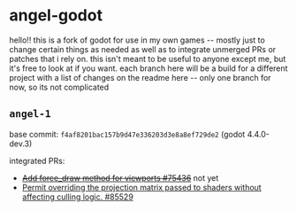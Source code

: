 # angel-godot

hello!! this is a fork of godot for use in my own games -- mostly just to change certain things as needed as well as to integrate unmerged PRs or patches that i rely on. this isn't meant to be useful to anyone except me, but it's free to look at if you want. each branch here will be a build for a different project with a list of changes on the readme here -- only one branch for now, so its not complicated

## `angel-1`

base commit: `f4af8201bac157b9d47e336203d3e8a8ef729de2` (godot 4.4.0-dev.3)

integrated PRs:
- ~~[Add force_draw method for viewports #75436](https://github.com/godotengine/godot/pull/75436)~~ not yet
- [Permit overriding the projection matrix passed to shaders without affecting culling logic. #85529](https://github.com/godotengine/godot/pull/85529)